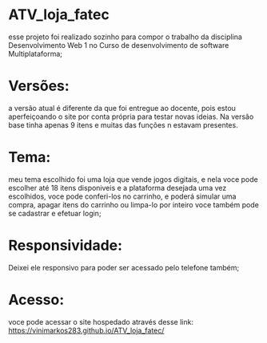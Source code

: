# ATV_loja_fatec
esse projeto foi realizado sozinho para compor o trabalho da disciplina Desenvolvimento Web 1 no Curso de desenvolvimento de software Multiplataforma;

# Versões:
a versão atual é diferente da que foi entregue ao docente, pois estou aperfeiçoando o site por conta própria para testar novas ideias. Na versão base tinha apenas 9 itens e muitas das funções n estavam presentes.

# Tema:
meu tema escolhido foi uma loja que vende jogos digitais, e nela voce pode escolher até 18 itens disponiveis e a plataforma desejada
uma vez escolhidos, voce pode conferi-los no carrinho, e poderá simular uma compra, apagar itens do carrinho ou limpa-lo por inteiro
voce também pode se cadastrar e efetuar login;

# Responsividade:
Deixei ele responsivo para poder ser acessado pelo telefone também;

# Acesso:
voce pode acessar o site hospedado através desse link:
https://vinimarkos283.github.io/ATV_loja_fatec/
